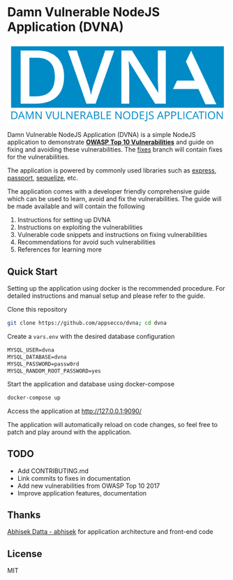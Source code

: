 # Damn Vulnerable NodeJS Application (DVNA) 

![dvna-logo](docs/resources/dvna.png)

Damn Vulnerable NodeJS Application (DVNA) is a simple NodeJS application to demonstrate [**OWASP Top 10 Vulnerabilities**](https://www.owasp.org/index.php/Category:OWASP_Top_Ten_Project#OWASP_Top_10_for_2013) and guide on fixing and avoiding these vulnerabilities. The [fixes](https://github.com/appsecco/dvna/tree/fixes) branch will contain fixes for the vulnerabilities.

The application is powered by commonly used libraries such as [express](https://www.npmjs.com/package/express), [passport](https://www.npmjs.com/package/passport), [sequelize](https://www.npmjs.com/package/sequelize), etc.

The application comes with a developer friendly comprehensive guide which can be used to learn, avoid and fix the vulnerabilities. The guide will be made available and will contain the following

1. Instructions for setting up DVNA
2. Instructions on exploiting the vulnerabilities
3. Vulnerable code snippets and instructions on fixing vulnerabilities
4. Recommendations for avoid such vulnerabilities
5. References for learning more

## Quick Start

Setting up the application using docker is the recommended procedure. For detailed instructions and manual setup and please refer to the guide.

Clone this repository
```bash
git clone https://github.com/appsecco/dvna; cd dvna
```

Create a `vars.env` with the desired database configuration
```
MYSQL_USER=dvna
MYSQL_DATABASE=dvna
MYSQL_PASSWORD=passw0rd
MYSQL_RANDOM_ROOT_PASSWORD=yes
```

Start the application and database using docker-compose
```bash
docker-compose up
```

Access the application at http://127.0.0.1:9090/ 

The application will automatically reload on code changes, so feel free to patch and play around with the application.

## TODO

- Add CONTRIBUTING.md
- Link commits to fixes in documentation
- Add new vulnerabilities from OWASP Top 10 2017
- Improve application features, documentation

## Thanks
[Abhisek Datta - abhisek](https://github.com/abhisek) for application architecture and front-end code

## License

MIT
